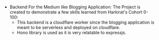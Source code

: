 - Backend For the Medium like Blogging Application:
    The Project is created to demonstrate a few skills learned from Harkirat's Cohort 0-100:
  - This backend is a cloudflare worker since the blogging application is meant to be serverless and deployed on cloudflare.
  - Hono library is used as it is very relatable to expressjs.
   